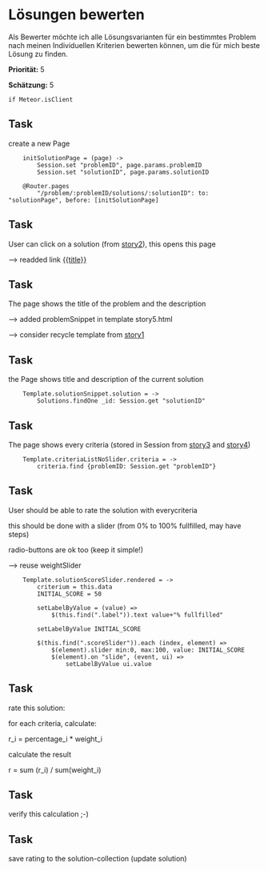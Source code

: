 # Lösungen bewerten


Als Bewerter möchte ich alle Lösungsvarianten für ein bestimmtes Problem nach meinen 
Individuellen Kriterien bewerten können, 
um die für mich beste Lösung zu finden.

**Priorität:** 5

**Schätzung:** 5


	if Meteor.isClient


## Task

create a new Page 

		initSolutionPage = (page) ->
			Session.set "problemID", page.params.problemID
			Session.set "solutionID", page.params.solutionID

		@Router.pages
			"/problem/:problemID/solutions/:solutionID": to: "solutionPage", before: [initSolutionPage]



## Task

User can click on a solution (from [story2](story2.coffee.md)), this opens this page

--> readded link <a href="./solutions/{{_id}}">{{title}}</a>


## Task

The page shows the title of the problem and the description

--> added problemSnippet in template story5.html

--> consider recycle template from [story1](story1.coffee.md)


## Task

the Page shows title and description of the current solution

		Template.solutionSnippet.solution = ->
			Solutions.findOne _id: Session.get "solutionID"


## Task

The page shows every criteria (stored in Session 
from [story3](story3.coffee.md) and [story4](story4.coffee.md))


		Template.criteriaListNoSlider.criteria = ->
			criteria.find {problemID: Session.get "problemID"}


## Task

User should be able to rate the solution with everycriteria

this should be done with a slider (from 0% to 100% fullfilled, may have steps)

radio-buttons are ok too (keep it simple!)

--> reuse weightSlider

		Template.solutionScoreSlider.rendered = ->
			criterium = this.data
			INITIAL_SCORE = 50

			setLabelByValue = (value) =>
				$(this.find(".label")).text value+"% fullfilled"

			setLabelByValue INITIAL_SCORE

			$(this.find(".scoreSlider")).each (index, element) =>
				$(element).slider min:0, max:100, value: INITIAL_SCORE
				$(element).on "slide", (event, ui) =>
					setLabelByValue ui.value
					



## Task

rate this solution:

for each criteria, calculate:

r_i = percentage_i * weight_i

calculate the result

r = sum (r_i) / sum(weight_i)




## Task

verify this calculation ;-)

## Task

save rating to the solution-collection (update solution)







